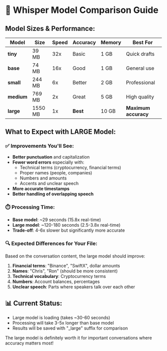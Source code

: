 # 🎯 Whisper Model Comparison Guide

## Model Sizes & Performance:

| Model | Size | Speed | Accuracy | Memory | Best For |
|-------|------|-------|----------|---------|----------|
| **tiny** | 39 MB | 32x | Basic | 1 GB | Quick drafts |
| **base** | 74 MB | 16x | Good | 1 GB | General use |
| **small** | 244 MB | 6x | Better | 2 GB | Professional |
| **medium** | 769 MB | 2x | Great | 5 GB | High quality |
| **large** | 1550 MB | 1x | **Best** | 10 GB | **Maximum accuracy** |

## What to Expect with LARGE Model:

### ✅ **Improvements You'll See:**
- **Better punctuation** and capitalization
- **Fewer word errors** especially with:
  - Technical terms (cryptocurrency, financial terms)
  - Proper names (people, companies)
  - Numbers and amounts
  - Accents and unclear speech
- **More accurate timestamps**
- **Better handling of overlapping speech**

### ⏱️ **Processing Time:**
- **Base model**: ~29 seconds (15.8x real-time)
- **Large model**: ~120-180 seconds (2.5-3.8x real-time)
- **Trade-off**: 4-6x slower but significantly more accurate

### 🔍 **Expected Differences for Your File:**
Based on the conversation content, the large model should improve:

1. **Financial terms**: "Binance", "SwiftX", dollar amounts
2. **Names**: "Chris", "Ron" (should be more consistent)
3. **Technical vocabulary**: Cryptocurrency terms
4. **Numbers**: Account balances, percentages
5. **Unclear speech**: Parts where speakers talk over each other

## 📊 **Current Status:**
- Large model is loading (takes ~30-60 seconds)
- Processing will take 3-5x longer than base model
- Results will be saved with "_large" suffix for comparison

The large model is definitely worth it for important conversations where accuracy matters most!